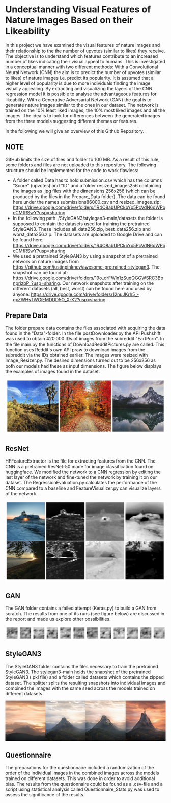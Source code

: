 # **Understanding Visual Features of Nature Images Based on their Likeability**

In this project we have examined the  visual features of nature images and their relationship to the the number of upvotes (similar to likes) they receive. The objective is to understand which features contribute to an increased number of likes indicating their visual appeal to humans. This is investigated in a conceptual manner with two different methods: With a Convolutional Neural Network (CNN) the aim is to predict the number of upvotes (similar to likes) of nature images i.e. predict its popularity. It is assumed that a higher level of popularity is due to more individuals finding the image visually appealing. By extracting and visualizing the layers of the CNN regression model it is possible to analyse the advantageous features for likeability.
With a Generative Adversarial Network (GAN) the goal is to generate nature images similar to the ones in our dataset.  The network is trained on the 10\% least liked images, the 10\% most liked images and all the images. The idea is to look for differences between the generated images from the three models suggesting different themes or features.

In the following we will give an overview of this Github Repository.

## NOTE
GitHub limits the size of files and folder to 100 MB. As a result of this rule, some folders and files are not uploaded to this repository. The following structure should be implemented for the code to work flawless:
- A folder called Data has to hold submission.csv which has the columns "Score" (upvotes) and "ID" and a folder resized_images256 containing the images as .jpg files with the dimensions 256x256 (which can be produced by the files in the Prepare_Data folder). The data can be found here under the names submissions86000.csv and resized_images.zip: https://drive.google.com/drive/folders/1R4O8abUPCkbYx5PcVdN6dWPocCMfRSwY?usp=sharing
- In the following path: /StyleGAN3/stylegan3-main/datasets the folder is supposed to contain the datasets used for training the pretrained StyleGAN3. These includes all_data256.zip, best_data256.zip and worst_data256.zip. The datasets are uploaded to Google Drive and can be found here: https://drive.google.com/drive/folders/1R4O8abUPCkbYx5PcVdN6dWPocCMfRSwY?usp=sharing
- We used a pretrained StyleGAN3 by using a snapshot of a pretrained network on nature images from https://github.com/justinpinkney/awesome-pretrained-stylegan3. The snapshot can be found at: https://drive.google.com/drive/folders/19o_drFWln1zSuqQGGWSRC3BpnprizbP_?usp=sharing. Our network snapshots after training on the different datasets (all, best, worst) can be found here and used by anyone: https://drive.google.com/drive/folders/12nuJKrh5_-gxZWHsTWGiEMDDD5O_XrX2?usp=sharing.

## Prepare Data
The folder prepare data contains the files associated with acquiring the data found in the "Data"-folder. In the file postDownloader.py the API Pushshift was used to obtain 420.000 IDs of images from the subreddit "EartPorn". 
In the file main.py the functions of DownloadRedditPictures.py are called. This function uses Reddit's own API praw to download images from the subreddit via the IDs obtained earlier. 
The images were resized with Image_Resizer.py. The desired dimensions turned out to be 256x256 as both our models had these as input dimensions. The figure below displays the examples of images found in the dataset.

![Image Link](https://github.com/VeryThankYou/FagProject/blob/Organized/readme_images/Data.png)

## ResNet
HFFeatureExtractor is the file for extracting features from the CNN. The CNN is a pretrained ResNet-50 made for image classification found on huggingface. We modified the network to a CNN regression by editing the last layer of the network and fine-tuned the network by training it on our dataset. The RegressionEvaluation.py calculates the performance of the CNN compared to a baseline and FeatureVisualizer.py can visualize layers of the network. 

![Image Link](https://github.com/VeryThankYou/FagProject/blob/Organized/readme_images/FeatureExtraction.png)

## GAN
The GAN folder contains a failed attempt (Keras.py) to build a GAN from scratch. The results from one of its runs (see figure below) are discussed in the report and made us explore other possibilities. 

![Image Link](https://github.com/VeryThankYou/FagProject/blob/Organized/readme_images/10epochs.png)

## StyleGAN3
The StyleGAN3 folder contains the files necessary to train the pretrained StyleGAN3. The stylegan3-main holds the snapshot of the pretrained StyleGAN3 (.pkl file) and a folder called datasets which contains the zipped dataset. 
The splitter splits the resulting snapshots into individual images and combined the images with the same seed across the models trained on different datasets.

![Image Link](https://github.com/VeryThankYou/FagProject/blob/Organized/readme_images/combined164.png)

## Questionnaire
The preparations for the questionnaire included a randomization of the order of the individual images in the combined images across the models trained on different datasets. This was done in order to avoid additional bias. The results from the questionnaire could be found as a .csv-file and a script using statistical analysis called Questionnaire_Stats.py was used to assess the significance of the results. 
